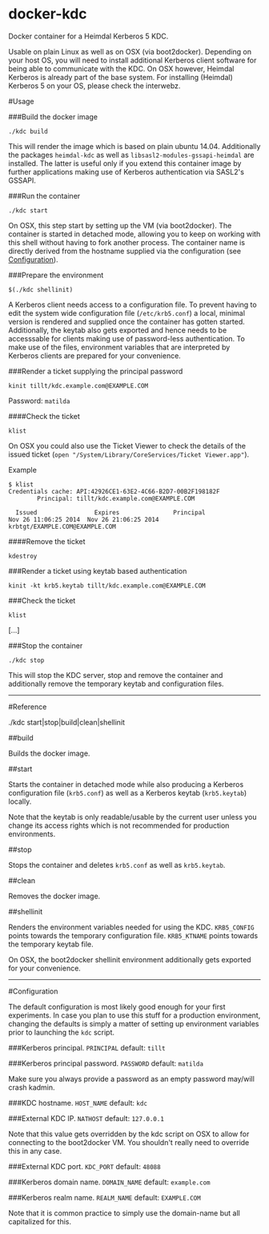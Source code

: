 docker-kdc
==========

Docker container for a Heimdal Kerberos 5 KDC.

Usable on plain Linux as well as on OSX (via boot2docker). Depending on your host OS, you will need to install additional Kerberos client software for being able to communicate with the KDC. On OSX however, Heimdal Kerberos is already part of the base system.
For installing (Heimdal) Kerberos 5 on your OS, please check the interwebz.


#Usage

###Build the docker image
```
./kdc build
```

This will render the image which is based on plain ubuntu 14.04. Additionally the packages `heimdal-kdc` as well as `libsasl2-modules-gssapi-heimdal` are installed. The latter is useful only if you extend this container image by further applications making use of Kerberos authentication via SASL2's GSSAPI.


###Run the container
```
./kdc start
```

On OSX, this step start by setting up the VM (via boot2docker). The container is started in detached mode, allowing you to keep on working with this shell without having to fork another process. The container name is directly derived from the hostname supplied via the configuration (see [Configuration](#Configuration)).


###Prepare the environment
```
$(./kdc shellinit)
```

A Kerberos client needs access to a configuration file. To prevent having to edit the system wide configuration file (`/etc/krb5.conf`) a local, minimal version is rendered and supplied once the container has gotten started. Additionally, the keytab also gets exported and hence needs to be accesssable for clients making use of password-less authentication. To make use of the files, environment variables that are interpreted by Kerberos clients are prepared for your convenience.


###Render a ticket supplying the principal password
```
kinit tillt/kdc.example.com@EXAMPLE.COM
```

Password: `matilda`

####Check the ticket
```
klist
```

On OSX you could also use the Ticket Viewer to check the details of the issued ticket (`open "/System/Library/CoreServices/Ticket Viewer.app"`).

Example

```
$ klist
Credentials cache: API:42926CE1-63E2-4C66-B2D7-00B2F198182F
        Principal: tillt/kdc.example.com@EXAMPLE.COM

  Issued                Expires               Principal
Nov 26 11:06:25 2014  Nov 26 21:06:25 2014  krbtgt/EXAMPLE.COM@EXAMPLE.COM
```

####Remove the ticket
```
kdestroy
```

###Render a ticket using keytab based authentication
```
kinit -kt krb5.keytab tillt/kdc.example.com@EXAMPLE.COM
```

###Check the ticket
```
klist
```

[...]


###Stop the container
```
./kdc stop
```

This will stop the KDC server, stop and remove the container and additionally remove the temporary keytab and configuration files.

---

#Reference

./kdc start|stop|build|clean|shellinit

##build

Builds the docker image.

##start

Starts the container in detached mode while also producing a Kerberos configuration file (`krb5.conf`) as well as a Kerberos keytab (`krb5.keytab`) locally. 

Note that the keytab is only readable/usable by the current user unless you change its access rights which is not recommended for production environments.

##stop

Stops the container and deletes `krb5.conf` as well as `krb5.keytab`.

##clean

Removes the docker image.

##shellinit

Renders the environment variables needed for using the KDC.
`KRB5_CONFIG` points towards the temporary configuration file. `KRB5_KTNAME` points towards the temporary keytab file.

On OSX, the boot2docker shellinit environment additionally gets exported for your convenience.

---

#Configuration

The default configuration is most likely good enough for your first experiments. In case you plan to use this stuff for a production environment, changing the defaults is simply a matter of setting up environment variables prior to launching the `kdc` script.

###Kerberos principal.
`PRINCIPAL` default: `tillt`

###Kerberos principal password.
`PASSWORD` default: `matilda`

Make sure you always provide a password as an empty password may/will crash kadmin.

###KDC hostname.
`HOST_NAME` default: `kdc`

###External KDC IP.
`NATHOST` default: `127.0.0.1`

Note that this value gets overridden by the kdc script on OSX to allow for connecting to the boot2docker VM. You shouldn't really need to override this in any case.

###External KDC port.
`KDC_PORT` default: `48088`

###Kerberos domain name.
`DOMAIN_NAME` default: `example.com`

###Kerberos realm name.
`REALM_NAME` default: `EXAMPLE.COM`

Note that it is common practice to simply use the domain-name but all capitalized for this.